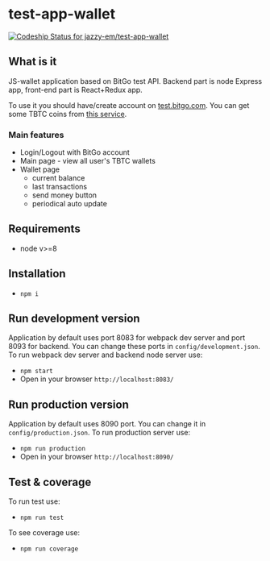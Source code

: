 # test-app-wallet

[![Codeship Status for jazzy-em/test-app-wallet](https://app.codeship.com/projects/ad699730-5727-0137-3bbf-62c8855d79ff/status?branch=master)](https://app.codeship.com/projects/341640)

## What is it
JS-wallet application based on BitGo test API.
Backend part is node Express app, front-end part is React+Redux app.

To use it you should have/create account on [test.bitgo.com](http://test.bitgo.com/).
You can get some TBTC coins from [this service](https://coinfaucet.eu/en/btc-testnet/).

### Main features
* Login/Logout with BitGo account
* Main page - view all user's TBTC wallets
* Wallet page
  * current balance
  * last transactions
  * send money button
  * periodical auto update

## Requirements
* node v>=8

## Installation
* `npm i`

## Run development version
Application by default uses port 8083 for webpack dev server and port 8093 for backend. You can change these ports in `config/development.json`.
To run webpack dev server and backend node server use:
* `npm start`
* Open in your browser `http://localhost:8083/`

## Run production version
Application by default uses 8090 port. You can change it in `config/production.json`.
To run production server use:
* `npm run production`
* Open in your browser `http://localhost:8090/`

## Test & coverage
To run test use:
* `npm run test`

To see coverage use:
* `npm run coverage`